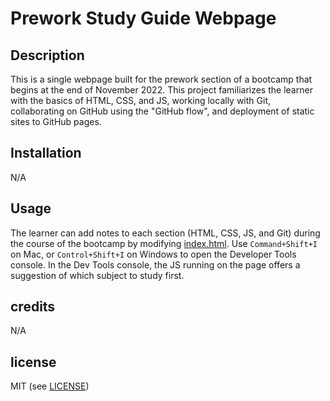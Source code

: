 # Prework Study Guide Webpage

## Description

This is a single webpage built for the prework section of a bootcamp that begins at the end of November 2022. This project familiarizes the learner with the basics of HTML, CSS, and JS, working locally with Git, collaborating on GitHub using the "GitHub flow", and deployment of static sites to GitHub pages.

## Installation

N/A

## Usage

The learner can add notes to each section (HTML, CSS, JS, and Git) during the course of the bootcamp by modifying [index.html](./index.html).  Use `Command+Shift+I` on Mac, or `Control+Shift+I` on Windows to open the Developer Tools console. In the Dev Tools console, the JS running on the page offers a suggestion of which subject to study first.

## credits

N/A

## license

MIT (see [LICENSE](./LICENSE))